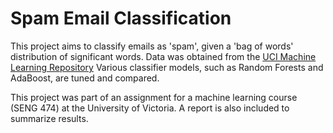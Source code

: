 # Spam Email Classification #

This project aims to classify emails as 'spam', given a 'bag of words' distribution of significant words. Data was obtained from the [UCI Machine Learning Repository](https://archive.ics.uci.edu/dataset/94/spambase)
Various classifier models, such as Random Forests and AdaBoost, are tuned and compared.

This project was part of an assignment for a machine learning course (SENG 474) at the University of Victoria. A report is also included to summarize results.

